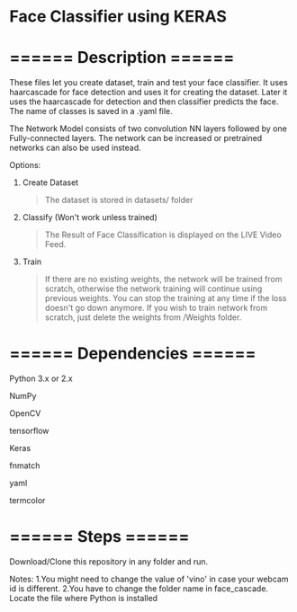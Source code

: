 # Face Classifier using KERAS

# ====== Description ======

These files let you create dataset, train and test your face classifier. It uses haarcascade for face detection and uses it for creating the dataset. Later it uses the haarcascade for detection and then classifier predicts the face. The name of classes is saved in a .yaml file.

The Network Model consists of two convolution NN layers followed by one Fully-connected layers. The network can be increased or pretrained networks can also be used instead.

Options:
1. Create Dataset
	> The dataset is stored in datasets/ folder
2. Classify (Won't work unless trained)
	> The Result of Face Classification is displayed on the LIVE Video Feed.
3. Train
	> If there are no existing weights, the network will be trained from scratch, otherwise the network training will continue using previous weights.
	> You can stop the training at any time if the loss doesn't go down anymore.
	> If you wish to train network from scratch, just delete the weights from /Weights folder.

# ====== Dependencies ======
Python 3.x or 2.x

NumPy

OpenCV

tensorflow

Keras

fnmatch

yaml

termcolor

# ====== Steps ======
Download/Clone this repository in any folder and run.

Notes: 
1.You might need to change the value of 'vino' in case your webcam id is different.
2.You have to change the folder name in face_cascade. Locate the file where Python is installed

